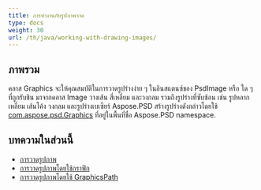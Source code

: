 ```yaml
---
title: การทำงานกับรูปภาพวาด
type: docs
weight: 30
url: /th/java/working-with-drawing-images/
---
```


## **ภาพรวม**
คลาส Graphics จะให้คุณสมบัติในการวาดรูปร่างง่าย ๆ ในอินสแตนซ์ของ PsdImage หรือ ใด ๆ ที่ถูกรับชิน มาจากคลาส Image วางเส้น สี่เหลี่ยม และวงกลม รวมถึงรูปร่างที่ซับซ้อน เช่น รูปหลากเหลี่ยม เส้นโค้ง วงกลม และรูปร่างเบเซียร์ Aspose.PSD สร้างรูปร่างดังกล่าวโดยใช้ [com.aspose.psd.Graphics](https://reference.aspose.com/psd/java/com.aspose.psd.class-use/Graphics) ที่อยู่ในพื้นที่ชื่อ Aspose.PSD namespace.


## **บทความในส่วนนี้**
- [การวาดรูปภาพ](/th/psd/java/drawing-images/)
- [การวาดรูปภาพโดยใช้กราฟิก](/th/psd/java/drawing-images-using-graphics/)
- [การวาดรูปภาพโดยใช้ GraphicsPath](/th/psd/java/drawing-images-using-graphicspath/)
